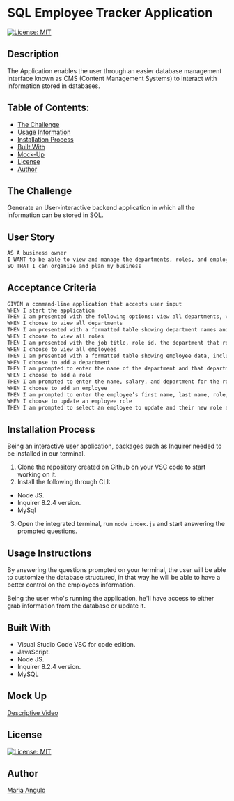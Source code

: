 # SQL Employee Tracker Application

[![License: MIT](https://img.shields.io/badge/License-MIT-yellow.svg)](https://opensource.org/licenses/MIT)

## Description
The Application enables the user through an easier database management interface known as CMS (Content Management Systems) to interact with information stored in databases. 

## Table of Contents:
- [The Challenge](#The-Challenge)
- [Usage Information](#Usage-Information)
- [Installation Process](#Installation-Process)
- [Built With](#Built-With)
- [Mock-Up](#Mock-Up)
- [License](#License)
- [Author](#Author)

## The Challenge
Generate an User-interactive backend application in which all the information can be stored in SQL.

## User Story

```md
AS A business owner
I WANT to be able to view and manage the departments, roles, and employees in my company
SO THAT I can organize and plan my business
```

## Acceptance Criteria

```md
GIVEN a command-line application that accepts user input
WHEN I start the application
THEN I am presented with the following options: view all departments, view all roles, view all employees, add a department, add a role, add an employee, and update an employee role
WHEN I choose to view all departments
THEN I am presented with a formatted table showing department names and department ids
WHEN I choose to view all roles
THEN I am presented with the job title, role id, the department that role belongs to, and the salary for that role
WHEN I choose to view all employees
THEN I am presented with a formatted table showing employee data, including employee ids, first names, last names, job titles, departments, salaries, and managers that the employees report to
WHEN I choose to add a department
THEN I am prompted to enter the name of the department and that department is added to the database
WHEN I choose to add a role
THEN I am prompted to enter the name, salary, and department for the role and that role is added to the database
WHEN I choose to add an employee
THEN I am prompted to enter the employee’s first name, last name, role, and manager, and that employee is added to the database
WHEN I choose to update an employee role
THEN I am prompted to select an employee to update and their new role and this information is updated in the database 
```

## Installation Process
Being an interactive user application, packages such as Inquirer needed to be installed in our terminal.

1. Clone the repository created on Github on your VSC code to start working on it.
2. Install the following through CLI:
- Node JS.
- Inquirer 8.2.4 version.
- MySql
3. Open the integrated terminal, run `node index.js` and start answering the prompted questions.

## Usage Instructions
By answering the questions prompted on your terminal, the user will be able to customize the database structured, in that way he will be able to have a better control on the employees information.

Being the user who's running the application, he'll have access to either grab information from the database or update it.

## Built With
- Visual Studio Code VSC for code edition.
- JavaScript.
- Node JS.
- Inquirer 8.2.4 version.
- MySQL

## Mock Up
[Descriptive Video](#)

## License
[![License: MIT](https://img.shields.io/badge/License-MIT-yellow.svg)](https://opensource.org/licenses/MIT)

## Author
[Maria Angulo](https://github.com/maferadr)
